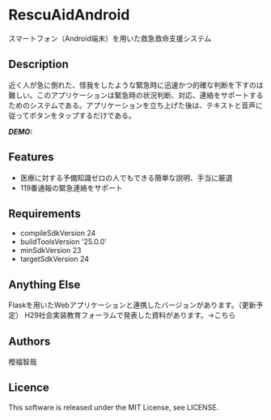 # RescuAidAndroid

スマートフォン（Android端末）を用いた救急救命支援システム

## Description

近く人が急に倒れた、怪我をしたような緊急時に迅速かつ的確な判断を下すのは難しい。このアプリケーションは緊急時の状況判断、対応、連絡をサポートするためのシステムである。アプリケーションを立ち上げた後は、テキストと音声に従ってボタンをタップするだけである。

***DEMO:***

## Features

- 医療に対する予備知識ゼロの人でもできる簡単な説明、手当に厳選
- 119番通報の緊急連絡をサポート

## Requirements

- compileSdkVersion 24
- buildToolsVersion '25.0.0'
- minSdkVersion 23
- targetSdkVersion 24

## Anything Else

Flaskを用いたWebアプリケーションと連携したバージョンがあります。（更新予定）
H29社会実装教育フォーラムで発表した資料があります。→こちら

## Authors

樫福智哉 

## Licence
This software is released under the MIT License, see LICENSE.
